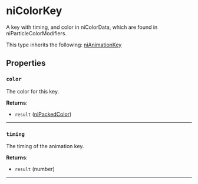 # niColorKey
<div class="search_terms" style="display: none">nicolorkey, colorkey</div>

<!---
	This file is autogenerated. Do not edit this file manually. Your changes will be ignored.
	More information: https://github.com/MWSE/MWSE/tree/master/docs
-->

A key with timing, and color in niColorData, which are found in niParticleColorModifiers.

This type inherits the following: [niAnimationKey](../../types/niAnimationKey)
## Properties

### `color`
<div class="search_terms" style="display: none">color</div>

The color for this key.

**Returns**:

* `result` ([niPackedColor](../../types/niPackedColor))

***

### `timing`
<div class="search_terms" style="display: none">timing</div>

The timing of the animation key.

**Returns**:

* `result` (number)

***

